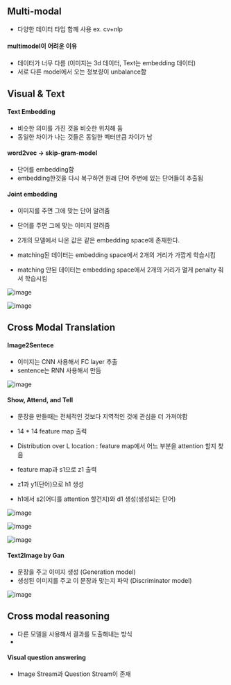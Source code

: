## Multi-modal
* 다양한 데이터 타입 함께 사용 ex. cv+nlp

#### multimodel이 어려운 이유
* 데이터가 너무 다름 (이미지는 3d 데이터, Text는 embedding 데이터)
* 서로 다른 model에서 오는 정보량이 unbalance함


## Visual & Text
#### Text Embedding
* 비슷한 의미를 가진 것을 비슷한 위치해 둠
* 동일한 차이가 나는 것들은 동일한 벡터만큼 차이가 남

#### word2vec -> skip-gram-model
* 단어를 embedding함
* embedding한것을 다시 복구하면 원래 단어 주변에 있는 단어들이 추출됨

#### Joint embedding
* 이미지를 주면 그에 맞는 단어 알려줌
* 단어를 주면 그에 맞는 이미지 알려줌

* 2개의 모델에서 나온 값은 같은 embedding space에 존재한다.
* matching된 데이터는 embedding space에서 2개의 거리가 가깝게 학습시킴
* matching 안된 데이터는 embedding space에서 2개의 거리가 멀게 penalty 줘서 학습시킴


![image](https://user-images.githubusercontent.com/63588046/158132555-299a5b5f-a030-4a38-ae02-6bccf5dd9580.png)

![image](https://user-images.githubusercontent.com/63588046/158133079-a208a821-3612-48ed-87a0-f7c454e7239c.png)


## Cross Modal Translation
#### Image2Sentece
* 이미지는 CNN 사용해서 FC layer 추출
* sentence는 RNN 사용해서 만듬


![image](https://user-images.githubusercontent.com/63588046/158135005-633609a8-0787-4a4c-8593-94f369d7a8fc.png)

#### Show, Attend, and Tell
* 문장을 만들때는 전체적인 것보다 지역적인 것에 관심을 더 가져야함

* 14 * 14 feature map 출력
* Distribution over L location : feature map에서 어느 부분을 attention 할지 찾음
* feature map과 s1으로 z1 출력
* z1과 y1(단어)으로 h1 생성
* h1에서 s2(어디를 attention 할건지)와 d1 생성(생성되는 단어)


![image](https://user-images.githubusercontent.com/63588046/158135196-dfd31dc1-ef34-4974-9283-24178ced52f2.png)

![image](https://user-images.githubusercontent.com/63588046/158136262-6ae760c0-b8f0-4b7e-8bbe-ca772803e4e8.png)

![image](https://user-images.githubusercontent.com/63588046/158136600-28113ea6-e25e-4438-94d9-2b740a857083.png)


#### Text2Image by Gan
* 문장을 주고 이미지 생성 (Generation model)
* 생성된 이미지를 주고 이 문장과 맞는지 파악 (Discriminator model)

![image](https://user-images.githubusercontent.com/63588046/158137268-f05515ce-8d33-4ad9-83f3-d027c2f52734.png)


## Cross modal reasoning
* 다른 모델을 사용해서 결과를 도출해내는 방식
* 
#### Visual question answering
* Image Stream과 Question Stream이 존재











